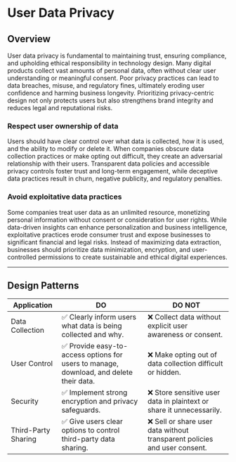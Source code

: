 # User Data Privacy

## Overview

User data privacy is fundamental to maintaining trust, ensuring compliance, and upholding ethical responsibility in technology design. Many digital products collect vast amounts of personal data, often without clear user understanding or meaningful consent. Poor privacy practices can lead to data breaches, misuse, and regulatory fines, ultimately eroding user confidence and harming business longevity. Prioritizing privacy-centric design not only protects users but also strengthens brand integrity and reduces legal and reputational risks.

### Respect user ownership of data

Users should have clear control over what data is collected, how it is used, and the ability to modify or delete it. When companies obscure data collection practices or make opting out difficult, they create an adversarial relationship with their users. Transparent data policies and accessible privacy controls foster trust and long-term engagement, while deceptive data practices result in churn, negative publicity, and regulatory penalties.

### Avoid exploitative data practices

Some companies treat user data as an unlimited resource, monetizing personal information without consent or consideration for user rights. While data-driven insights can enhance personalization and business intelligence, exploitative practices erode consumer trust and expose businesses to significant financial and legal risks. Instead of maximizing data extraction, businesses should prioritize data minimization, encryption, and user-controlled permissions to create sustainable and ethical digital experiences.

-----

## Design Patterns

| Application | DO | DO NOT |
|--|-------------|------------------|
| Data Collection | ✅ Clearly inform users what data is being collected and why. | ❌ Collect data without explicit user awareness or consent. |
| User Control | ✅ Provide easy-to-access options for users to manage, download, and delete their data. | ❌ Make opting out of data collection difficult or hidden. |
| Security | ✅ Implement strong encryption and privacy safeguards. | ❌ Store sensitive user data in plaintext or share it unnecessarily. |
| Third-Party Sharing | ✅ Give users clear options to control third-party data sharing. | ❌ Sell or share user data without transparent policies and user consent. |

